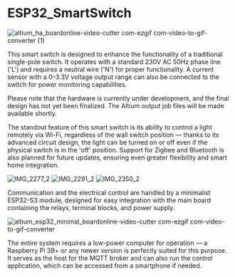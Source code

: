 # ESP32_SmartSwitch

![altium_ha_boardonline-video-cutter com-ezgif com-video-to-gif-converter (1)](https://github.com/user-attachments/assets/104ded6e-9e0b-48da-a35c-b599b5ebdeac)

This smart switch is designed to enhance the functionality of a traditional single-pole switch.
It operates with a standard 230V AC 50Hz phase line ('L') and requires a neutral wire ('N') for proper functionality.
A current sensor with a 0–3.3V voltage output range can also be connected to the switch for power monitoring capabilities.

Please note that the hardware is currently under development, and the final design has not yet been finalized.
The Altium output job files will be made available shortly.

The standout feature of this smart switch is its ability to control a light remotely via Wi-Fi, regardless of the wall switch position — thanks to its advanced circuit design, the light can be turned on or off even if the physical switch is in the 'off' position. Support for Zigbee and Bluetooth is also planned for future updates, ensuring even greater flexibility and smart home integration.


![IMG_2277_2](https://github.com/user-attachments/assets/dbc43a17-c526-4dae-860c-15a0a14faed4)
![IMG_2291_2](https://github.com/user-attachments/assets/a8e558d1-3061-41f6-9fb4-3f04a8719905)
![IMG_2350_2](https://github.com/user-attachments/assets/8fb4ba56-bf20-4930-81f1-870e02ef36e6)

Communication and the electrical control are handled by a minimalist ESP32-S3 module, designed for easy integration with the main board containing the relays, terminal blocks, and power supply.

![altium_esp32_minimal_boardonline-video-cutter com-ezgif com-video-to-gif-converter](https://github.com/user-attachments/assets/ce1eae47-0aab-41e6-a039-490801e076d3)

The entire system requires a low-power computer for operation — a Raspberry Pi 3B+ or any newer version is perfectly suited for this purpose. It serves as the host for the MQTT broker and can also run the control application, which can be accessed from a smartphone if needed.
